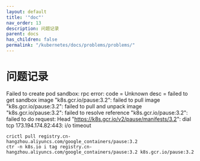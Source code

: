 ```yaml
---
layout: default
title: '"doc"'
nav_order: 13
description: 问题记录
parent: docs
has_children: false
permalink: "/kubernetes/docs/problems/problems/"
---
```


# 问题记录

Failed to create pod sandbox: rpc error: code = Unknown desc = failed to get sandbox image "k8s.gcr.io/pause:3.2": failed to pull image "k8s.gcr.io/pause:3.2": failed to pull and unpack image "k8s.gcr.io/pause:3.2": failed to resolve reference "k8s.gcr.io/pause:3.2": failed to do request: Head "https://k8s.gcr.io/v2/pause/manifests/3.2": dial tcp 173.194.174.82:443: i/o timeout

```shell
crictl pull registry.cn-hangzhou.aliyuncs.com/google_containers/pause:3.2
ctr -n k8s.io i tag registry.cn-hangzhou.aliyuncs.com/google_containers/pause:3.2 k8s.gcr.io/pause:3.2
```
